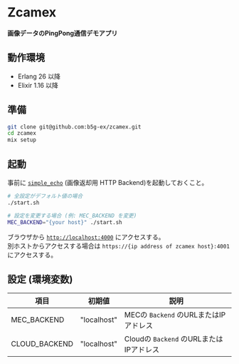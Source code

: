 # Zcamex

**画像データのPingPong通信デモアプリ**

## 動作環境
- Erlang 26 以降
- Elixir 1.16 以降

## 準備

```sh
git clone git@github.com:b5g-ex/zcamex.git
cd zcamex
mix setup
```
## 起動

事前に [`simple_echo`](https://github.com/b5g-ex/simple_echo) (画像返却用 HTTP Backend)を起動しておくこと。

```sh
# 全設定がデフォルト値の場合
./start.sh

# 設定を変更する場合 (例: MEC_BACKEND を変更)
MEC_BACKEND="{your host}" ./start.sh
```

ブラウザから [`http://localhost:4000`](http://localhost:4000) にアクセスする。  
別ホストからアクセスする場合は `https://{ip address of zcamex host}:4001` にアクセスする。

## 設定 (環境変数)

| 項目 | 初期値 | 説明 |
| --- | --- | --- |
| MEC_BACKEND | "localhost" | MECの `Backend` のURLまたはIPアドレス |
| CLOUD_BACKEND | "localhost" | Cloudの `Backend` のURLまたはIPアドレス |
